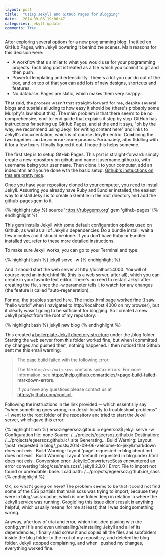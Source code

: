 ```yaml
---
layout: post
title:  "Using Jekyll and GitHub Pages for Blogging"
date:   2014-09-06 19:06:47
categories: jekyll update
comments: True
---
```


After exploring several options for a new programming blog, I settled on GitHub Pages, with Jekyll powering it behind the scenes. Main reasons for this decision were:

- A workflow that's similar to what you would use for your programming projects. Each blog post is treated as a file, which you commit to git and then push.
- Powerful templating and extensibility. There's a lot you can do out of the box, and on top of that you can add lots of new designs, shortcuts and features.
- No database. Pages are static, which makes them very snappy.

That said, the process wasn't that straight-forward for me, despite several blogs and tutorials alluding to how easy it should be (there's probably some Murphy's law about this). The main problem is that there seems to be no comprehensive, end-to-end guide that explains it step by step. GitHub has instructions for setting up GitHub Pages, and at the end it says, "oh by the way, we recommend using Jekyll for writing content here" and links to Jekyll's documentation, which is of course Jekyll-centric. Combining the two together can be an error-prone process. Fortunately, after fiddling with it for a few hours I finally figured it out. I hope this helps someone.

The first step is to setup GitHub Pages. This part is straight-forward: simply create a new repository on github and name it username.github.io, with username being your user name. Then clone it to your computer, add an index.html and you're done with the basic setup. [Github's instructions on this are pretty nice](https://pages.github.com/).

Once you have your repository cloned to your computer, you need to install Jekyll. Assuming you already have Ruby and Bundler installed, the easiest way to install Jekyll is to create a Gemfile in the root directory and add the github-pages gem to it. 

{% highlight ruby %}
source 'https://rubygems.org'
gem 'github-pages'
{% endhighlight %}

This gem installs Jekyll with some default configuration options used on Github, as well as all of Jekyll's dependencies. Do a bundle install, wait a few minutes and it should be done. If you don't have Ruby or Bundler installed yet, [refer to these more detailed instructions](https://help.github.com/articles/using-jekyll-with-pages).

To make sure Jekyll works, you can go to your Terminal and type:

{% highlight bash %}
jekyll serve -w
{% endhighlight %}

And it should start the web server at http://localhost:4000. You will of course need an index.html file (this is a web server, after all), which you can create in your favorite text editor. There's no need to restart Jekyll after creating the file, since the -w parameter tells it to watch for any changes (the feature is called "auto-regeneration).

For me, the troubles started here. The index.html page worked fine (I saw "hello world" when I navigated to http://localhost:4000 on my browser), but it clearly wasn't going to be sufficient for blogging. So I created a new Jekyll project from the root of my repository:

{% highlight bash %}
jekyll new blog
{% endhighlight %}

This created [a boilerplate Jekyll directory structure](http://jekyllrb.com/docs/structure/) under the /blog folder. Starting the web server from this folder worked fine, but when I committed my changes and pushed them, nothing happened. I then noticed that Github sent me this email warning:

>The page build failed with the following error:
>
>The file `blog/css/main.scss` contains syntax errors. For more information, see https://help.github.com/articles/>page-build-failed-markdown-errors.
>
>If you have any questions please contact us at https://github.com/contact.

Following the instructions in the link provided -- which essentially say "when something goes wrong, run Jekyll locally to troubleshoot problems" -- I went to the root folder of the repository and tried to start the Jekyll server, which gave this error:

{% highlight bash %}
ersoz:egeersoz.github.io egeersoz$ jekyll serve -w
Configuration file: none
            Source: /.../projects/egeersoz.github.io
       Destination: /.../projects/egeersoz.github.io/_site
      Generating... 
     Build Warning: Layout 'post' requested in blog/_posts/2014-09-06-welcome-to-jekyll.markdown does not exist.
     Build Warning: Layout 'page' requested in blog/about.md does not exist.
     Build Warning: Layout 'default' requested in blog/index.html does not exist.
  Conversion error: Jekyll::Converters::Scss encountered an error converting 'blog/css/main.scss'.
jekyll 2.3.0 | Error:  File to import not found or unreadable: base.
Load path: /.../projects/egeersoz.github.io/_sass
{% endhighlight %}

OK, so what's going on here? The problem seems to be that it could not find some of the CSS partials that main.scss was trying to import, because they were in blog/.sass-cache, which is one folder deep in relation to where the Jekyll service was running. Google'ing this issue didn't result in anything helpful, which usually means (for me at least) that I was doing something wrong.

Anyway, after lots of trial and error, which included playing with the config.yml file and even uninstalling/reinstalling Jekyll and all of its dependencies, I finally said screw it and copied all the files and subfolders inside the blog folder to the root of my repository, and deleted the blog folder. Jekyll stopped complaining, and when I pushed my changes, everything worked fine.